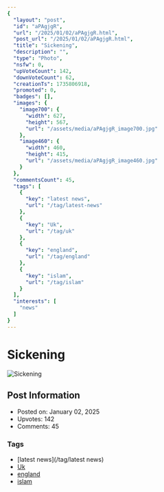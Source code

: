 ```yaml
---
{
  "layout": "post",
  "id": "aPAgjgR",
  "url": "/2025/01/02/aPAgjgR.html",
  "post_url": "/2025/01/02/aPAgjgR.html",
  "title": "Sickening",
  "description": "",
  "type": "Photo",
  "nsfw": 0,
  "upVoteCount": 142,
  "downVoteCount": 62,
  "creationTs": 1735806918,
  "promoted": 0,
  "badges": [],
  "images": {
    "image700": {
      "width": 627,
      "height": 567,
      "url": "/assets/media/aPAgjgR_image700.jpg"
    },
    "image460": {
      "width": 460,
      "height": 415,
      "url": "/assets/media/aPAgjgR_image460.jpg"
    }
  },
  "commentsCount": 45,
  "tags": [
    {
      "key": "latest news",
      "url": "/tag/latest-news"
    },
    {
      "key": "Uk",
      "url": "/tag/uk"
    },
    {
      "key": "england",
      "url": "/tag/england"
    },
    {
      "key": "islam",
      "url": "/tag/islam"
    }
  ],
  "interests": [
    "news"
  ]
}
---
```


# Sickening

![Sickening](/assets/media/aPAgjgR_image700.jpg)

## Post Information

- Posted on: January 02, 2025
- Upvotes: 142
- Comments: 45

### Tags

- [latest news](/tag/latest news)
- [Uk](/tag/Uk)
- [england](/tag/england)
- [islam](/tag/islam)

